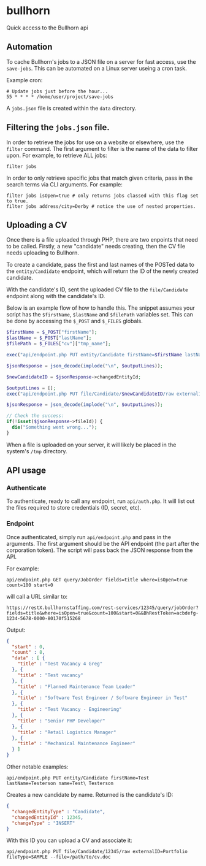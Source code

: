 # bullhorn
Quick access to the Bullhorn api

## Automation

To cache Bullhorn's jobs to a JSON file on a server for fast access, use the `save-jobs`. This can be automated on a Linux server useing a cron task.

Example cron:

```
# Update jobs just before the hour...
55 * * * * /home/user/project/save-jobs
```

A `jobs.json` file is created within the `data` directory.

## Filtering the `jobs.json` file.

In order to retrieve the jobs for use on a website or elsewhere, use the `filter` command. The first argument to filter is the name of the data to filter upon. For example, to retrieve ALL jobs:

```
filter jobs
```

In order to only retrieve specific jobs that match given criteria, pass in the search terms via CLI arguments. For example:

```
filter jobs isOpen=true # only returns jobs classed with this flag set to true.
filter jobs address/city=Derby # notice the use of nested properties.
```

## Uploading a CV

Once there is a file uploaded through PHP, there are two enpoints that need to be called. Firstly, a new "candidate" needs creating, then the CV file needs uploading to Bullhorn.

To create a candidate, pass the first and last names of the POSTed data to the `entity/Candidate` endpoint, which will return the ID of the newly created candidate.

With the candidate's ID, sent the uploaded CV file to the `file/Candidate` endpoint along with the candidate's ID.

Below is an example flow of how to handle this. The snippet assumes your script has the `$firstName`, `$lastName` and `$filePath` variables set. This can be done by accessing the `$_POST` and `$_FILES` globals.

```php
$firstName = $_POST["firstName"];
$lastName = $_POST["lastName"];
$filePath = $_FILES["cv"]["tmp_name"];

exec("api/endpoint.php PUT entity/Candidate firstName=$firstName lastName=$lastName name=$firstName\ $lastName", $outputLines);

$jsonResponse = json_decode(implode("\n", $outputLines));

$newCandidateID = $jsonResponse->changedEntityId;

$outputLines = [];
exec("api/endpoint.php PUT file/Candidate/$newCandidateID/raw externalID=Portfolio fileType=SAMPLE --file=$filePath", $outputLines);

$jsonResponse = json_decode(implode("\n", $outputLines));

// Check the success:
if(!isset($jsonResponse->fileId)) {
  die("Something went wrong...");
}
```

When a file is uploaded on your server, it will likely be placed in the system's `/tmp` directory.

## API usage

### Authenticate

To authenticate, ready to call any endpoint, run `api/auth.php`. It will list out the files required to store credentials (ID, secret, etc).

### Endpoint

Once authenticated, simply run `api/endpoint.php` and pass in the arguments. The first argument should be the API endpoint (the part after the corporation token). The script will pass back the JSON response from the API.

For example:

`api/endpoint.php GET query/JobOrder fields=title where=isOpen=true count=100 start=0`

will call a URL similar to:

`https://restX.bullhornstaffing.com/rest-services/12345/query/jobOrder?fields=title&where=isOpen=true&count=100&start=0&&BhRestToken=acbdefg-1234-5678-0000-80170f515268`

Output:

```json
{
  "start" : 0,
  "count" : 8,
  "data" : [ {
    "title" : "Test Vacancy 4 Greg"
  }, {
    "title" : "Test vacancy"
  }, {
    "title" : "Planned Maintenance Team Leader"
  }, {
    "title" : "Software Test Engineer / Software Engineer in Test"
  }, {
    "title" : "Test Vacancy - Engineering"
  }, {
    "title" : "Senior PHP Developer"
  }, {
    "title" : "Retail Logistics Manager"
  }, {
    "title" : "Mechanical Maintenance Engineer"
  } ]
}
```

Other notable examples:

`api/endpoint.php PUT entity/Candidate firstName=Test lastName=Testerson name=Test\ Testerson`

Creates a new candidate by name. Returned is the candidate's ID:

```json
{
  "changedEntityType" : "Candidate",
  "changedEntityId" : 12345,
  "changeType" : "INSERT"
}
```

With this ID you can upload a CV and associate it:

`api/endpoint.php PUT file/Candidate/12345/raw externalID=Portfolio fileType=SAMPLE --file=/path/to/cv.doc`